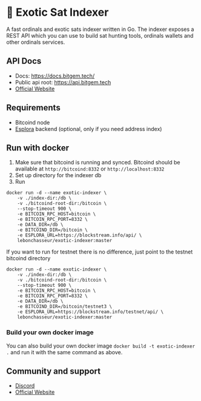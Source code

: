 # 🌴 Exotic Sat Indexer 

A fast ordinals and exotic sats indexer written in Go. The indexer exposes a REST API which you can use to build sat hunting tools, ordinals wallets and other ordinals services.

## API Docs
- Docs: https://docs.bitgem.tech/
- Public api root: https://api.bitgem.tech
- [Official Website](https://bitgem.tech/)

## Requirements
- Bitcoind node
- [Esplora](https://github.com/Blockstream/esplora) backend (optional, only if you need address index)

## Run with docker
1. Make sure that bitcoind is running and synced. Bitcoind should be available at `http://bitcoind:8332` or `http://localhost:8332`
2. Set up directory for the indexer db
3. Run
```
docker run -d --name exotic-indexer \
    -v ./index-dir:/db \
    -v ./bitcoind-root-dir:/bitcoin \
    --stop-timeout 900 \
    -e BITCOIN_RPC_HOST=bitcoin \
    -e BITCOIN_RPC_PORT=8332 \
    -e DATA_DIR=/db \
    -e BITCOIND_DIR=/bitcoin \
    -e ESPLORA_URL=https://blockstream.info/api/ \
    lebonchasseur/exotic-indexer:master
```

If you want to run for testnet there is no difference, just point to the testnet bitcoind directory
```
docker run -d --name exotic-indexer \
    -v ./index-dir:/db \
    -v ./bitcoind-root-dir:/bitcoin \
    --stop-timeout 900 \
    -e BITCOIN_RPC_HOST=bitcoin \
    -e BITCOIN_RPC_PORT=8332 \
    -e DATA_DIR=/db \
    -e BITCOIND_DIR=/bitcoin/testnet3 \
    -e ESPLORA_URL=https://blockstream.info/testnet/api/ \
    lebonchasseur/exotic-indexer:master
```
### Build your own docker image
You can also build your own docker image `docker build -t exotic-indexer .` and run it with the same command as above.

## Community and support
- [Discord](https://discord.gg/STgzjMnkhT)
- [Official Website](https://bitgem.tech/)